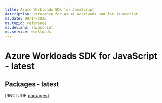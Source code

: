 ```yaml
---
title: Azure Workloads SDK for JavaScript
description: Reference for Azure Workloads SDK for JavaScript
ms.date: 08/14/2025
ms.topic: reference
ms.devlang: javascript
ms.service: workloads
---
```

# Azure Workloads SDK for JavaScript - latest
## Packages - latest
[!INCLUDE [packages](workloads-index.md)]